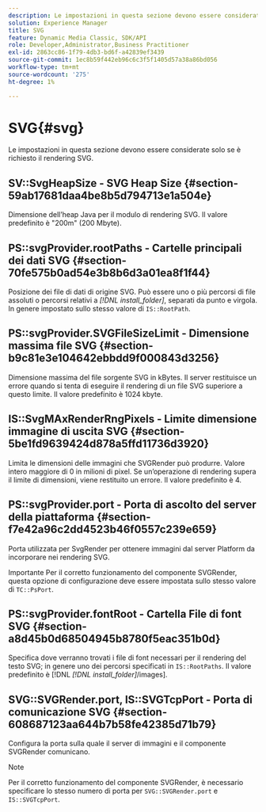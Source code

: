 ```yaml
---
description: Le impostazioni in questa sezione devono essere considerate solo se è richiesto il rendering SVG.
solution: Experience Manager
title: SVG
feature: Dynamic Media Classic, SDK/API
role: Developer,Administrator,Business Practitioner
exl-id: 2863cc86-1f79-4db3-bd6f-a42839ef3439
source-git-commit: 1ec8b59f442eb96c6c3f5f1405d57a38a86bd056
workflow-type: tm+mt
source-wordcount: '275'
ht-degree: 1%

---
```


# SVG{#svg}

Le impostazioni in questa sezione devono essere considerate solo se è richiesto il rendering SVG.

## SV::SvgHeapSize - SVG Heap Size {#section-59ab17681daa4be8b5d794713e1a504e}

Dimensione dell’heap Java per il modulo di rendering SVG. Il valore predefinito è &quot;200m&quot; (200 Mbyte).

## PS::svgProvider.rootPaths - Cartelle principali dei dati SVG {#section-70fe575b0ad54e3b8b6d3a01ea8f1f44}

Posizione dei file di dati di origine SVG. Può essere uno o più percorsi di file assoluti o percorsi relativi a *[!DNL install_folder]*, separati da punto e virgola. In genere impostato sullo stesso valore di `IS::RootPath`.

## PS::svgProvider.SVGFileSizeLimit - Dimensione massima file SVG {#section-b9c81e3e104642ebbdd9f000843d3256}

Dimensione massima del file sorgente SVG in kBytes. Il server restituisce un errore quando si tenta di eseguire il rendering di un file SVG superiore a questo limite. Il valore predefinito è 1024 kbyte.

## IS::SvgMAxRenderRngPixels - Limite dimensione immagine di uscita SVG {#section-5be1fd9639424d878a5ffd11736d3920}

Limita le dimensioni delle immagini che SVGRender può produrre. Valore intero maggiore di 0 in milioni di pixel. Se un’operazione di rendering supera il limite di dimensioni, viene restituito un errore. Il valore predefinito è 4.

## PS::svgProvider.port - Porta di ascolto del server della piattaforma {#section-f7e42a96c2dd4523b46f0557c239e659}

Porta utilizzata per SvgRender per ottenere immagini dal server Platform da incorporare nei rendering SVG.

Importante Per il corretto funzionamento del componente SVGRender, questa opzione di configurazione deve essere impostata sullo stesso valore di `TC::PsPort`.

## PS::svgProvider.fontRoot - Cartella File di font SVG {#section-a8d45b0d68504945b8780f5eac351b0d}

Specifica dove verranno trovati i file di font necessari per il rendering del testo SVG; in genere uno dei percorsi specificati in `IS::RootPaths`. Il valore predefinito è [!DNL *[!DNL install_folder]*/images].

## SVG::SVGRender.port, IS::SVGTcpPort - Porta di comunicazione SVG {#section-608687123aa644b7b58fe42385d71b79}

Configura la porta sulla quale il server di immagini e il componente SVGRender comunicano.

>[!NOTE]
>
>Per il corretto funzionamento del componente SVGRender, è necessario specificare lo stesso numero di porta per `SVG::SVGRender.port` e `IS::SVGTcpPort`.

